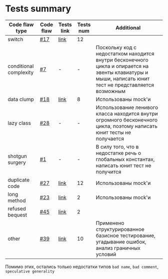 # Tests summary

Code flaw type|Code flaw | Tests link | Tests num | Additional
--- | --- | --- | --- | ---
switch|[#17][i17]|[link](test_game.py#L6-L54)|12
conditional complexity|[#7][i7]| - | - | Поскольку код с недостатком находится внутри бесконечного цикла и опирается на эвенты клавиатуры и мыши, написать юнит тест не представляется возможным
data clump|[#18][i18]|[link](test_interface.py#L7-L41)|8|Использованы mock'и
lazy class|[#28][i28]| - | - | Использование ленивого класса находится внутри огромного бесконечного цикла, поэтому написать юнит тесты не получается
shotgun surgery|[#1][i1]| - | - | В силу того, что в недостатке речь о глобальных константах, написать юнит тест не получится
duplicate code|[#27][i27]|[link](test_objects.py#L7-L79)|12|Использованы mock'и
long method|[#23][i23]|[link](test_layouts.py#L18-L63)|2|Использованы mock'и
refused bequest|[#45][i45]|[link](test_objects.py#L82-88)|2|
other|[#39][i39]|[link](test_interface.py#L46-L132)|10|Применено структурированное базисное тестирование, угадывание ошибок, анализ граничных условий

Помимо этих, остались только недостатки типов `bad name`, `bad comment`, `speculative generality` 

[i1]: https://github.com/merry-cooperation/refactorMeowHero/issues/1
[i7]: https://github.com/merry-cooperation/refactorMeowHero/issues/7
[i17]: https://github.com/merry-cooperation/refactorMeowHero/issues/17
[i18]: https://github.com/merry-cooperation/refactorMeowHero/issues/18
[i23]: https://github.com/merry-cooperation/refactorMeowHero/issues/23
[i27]: https://github.com/merry-cooperation/refactorMeowHero/issues/27
[i28]: https://github.com/merry-cooperation/refactorMeowHero/issues/28
[i39]: https://github.com/merry-cooperation/refactorMeowHero/issues/39
[i45]: https://github.com/merry-cooperation/refactorMeowHero/issues/45